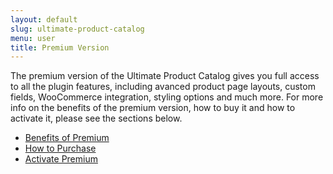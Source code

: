 ```yaml
---
layout: default
slug: ultimate-product-catalog
menu: user
title: Premium Version
---
```

The premium version of the Ultimate Product Catalog gives you full access to all the plugin features, including avanced product page layouts, custom fields, WooCommerce integration, styling options and much more. For more info on the benefits of the premium version, how to buy it and how to activate it, please see the sections below.

- [Benefits of Premium](benefits)
- [How to Purchase](purchase)
- [Activate Premium](activate)
